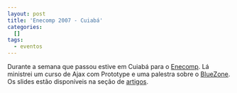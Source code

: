 ```yaml
--- 
layout: post
title: 'Enecomp 2007 - Cuiabá'
categories: 
  []
tags:
  - eventos
---
```



Durante a semana que passou estive em Cuiabá para o [Enecomp][enecomp]. Lá ministrei um curso de Ajax com Prototype e uma palestra sobre o [BlueZone][bluezone]. Os slides estão disponíveis na seção de [artigos][artigos].

[enecomp]: http://www.enec.org.br/enecomp2007
[bluezone]: http://www.bluezone.com.br
[artigos]: /artigos

